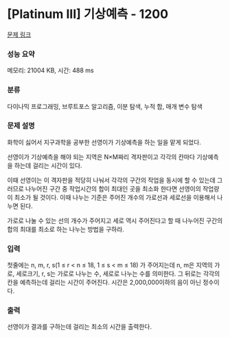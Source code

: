 # [Platinum III] 기상예측 - 1200 

[문제 링크](https://www.acmicpc.net/problem/1200) 

### 성능 요약

메모리: 21004 KB, 시간: 488 ms

### 분류

다이나믹 프로그래밍, 브루트포스 알고리즘, 이분 탐색, 누적 합, 매개 변수 탐색

### 문제 설명

<p>화학이 싫어서 지구과학을 공부한 선영이가 기상예측을 하는 일을 맡게 되었다.</p>

<p>선영이가 기상예측을 해야 되는 지역은 N×M짜리 격자판이고 각각의 칸마다 기상예측을 하는데 걸리는 시간이 있다.</p>

<p>이때 선영이는 이 격자판을 적당히 나눠서 각각의 구간의 작업을 동시에 할 수 있는데 그러므로 나누어진 구간 중 작업시간의 합이 최대인 곳을 최소화 한다면 선영이의 작업량이 최소가 될 것이다. 이때 나누는 기준은 주어진 개수의 가로선과 세로선을 이용해서 나누면 된다.</p>

<p>가로로 나눌 수 있는 선의 개수가 주어지고 세로 역시 주어진다고 할 때 나누어진 구간의 합의 최대를 최소로 하는 나누는 방법을 구하라.</p>

### 입력 

 <p>첫줄에는 n, m, r, s(1 ≤ r < n ≤ 18, 1 ≤ s < m ≤ 18) 가 주어지는데 n, m은 지역의 가로, 세로크기, r, s는 가로로 나누는 수, 세로로 나누는 수를 의미한다. 그 뒤로는 각각의 칸을 예측하는데 걸리는 시간이 주어진다. 시간은 2,000,000이하의 음이 아닌 정수이다.</p>

### 출력 

 <p>선영이가 결과를 구하는데 걸리는 최소의 시간을 출력한다.</p>

